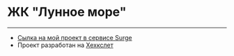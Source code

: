 # ЖК "Лунное море"

---

- [Сылка на мой проект в сервисе Surge](http://ill-shop.surge.sh/)
- Проект разработан на [Хехкслет](https://ru.hexlet.io/)
